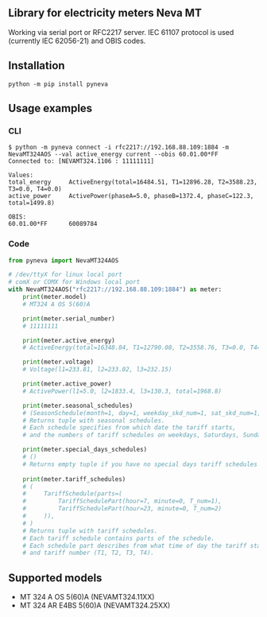 ## Library for electricity meters Neva MT

Working via serial port or RFC2217 server. 
IEC 61107 protocol is used (currently IEC 62056-21) and OBIS codes.

## Installation

```shell
python -m pip install pyneva
```

## Usage examples

### CLI

```shell
$ python -m pyneva connect -i rfc2217://192.168.88.109:1884 -m NevaMT324AOS --val active_energy current --obis 60.01.00*FF
Connected to: [NEVAMT324.1106 : 11111111]

Values:
total_energy     ActiveEnergy(total=16484.51, T1=12896.28, T2=3588.23, T3=0.0, T4=0.0)
active_power     ActivePower(phaseA=5.0, phaseB=1372.4, phaseC=122.3, total=1499.8)

OBIS:
60.01.00*FF      60089784
```

### Code

```python
from pyneva import NevaMT324AOS

# /dev/ttyX for linux local port
# comX or COMX for Windows local port
with NevaMT324AOS("rfc2217://192.168.88.109:1884") as meter:
    print(meter.model)
    # MT324 A OS 5(60)A

    print(meter.serial_number)
    # 11111111

    print(meter.active_energy)
    # ActiveEnergy(total=16348.84, T1=12790.08, T2=3558.76, T3=0.0, T4=0.0)

    print(meter.voltage)
    # Voltage(l1=233.81, l2=233.02, l3=232.15)

    print(meter.active_power)
    # ActivePower(l1=5.0, l2=1833.4, l3=130.3, total=1968.8)

    print(meter.seasonal_schedules)
    # (SeasonSchedule(month=1, day=1, weekday_skd_num=1, sat_skd_num=1, sun_skd_num=1),)
    # Returns tuple with seasonal schedules.
    # Each schedule specifies from which date the tariff starts,
    # and the numbers of tariff schedules on weekdays, Saturdays, Sundays separately.

    print(meter.special_days_schedules)
    # ()
    # Returns empty tuple if you have no special days tariff schedules (max 32 days).
    
    print(meter.tariff_schedules)
    # (
    #     TariffSchedule(parts=(
    #         TariffSchedulePart(hour=7, minute=0, T_num=1),
    #         TariffSchedulePart(hour=23, minute=0, T_num=2)
    #     )),
    # )
    # Returns tuple with tariff schedules.
    # Each tariff schedule contains parts of the schedule.
    # Each schedule part describes from what time of day the tariff starts
    # and tariff number (T1, T2, T3, T4).
```

## Supported models

- MT 324 A OS 5(60)A (NEVAMT324.11XX)
- MT 324 AR E4BS 5(60)A (NEVAMT324.25XX)
